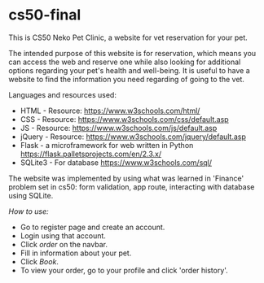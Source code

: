 # cs50-final
This is CS50 
Neko Pet Clinic, a website for vet reservation for your pet.

The intended purpose of this website is for reservation, which means you can access the web and reserve one while also looking for additional options regarding your pet's health and well-being. It is useful to have a website to find the information you need regarding of going to the vet. 

Languages and resources used:
* HTML - Resource: https://www.w3schools.com/html/
* CSS  - Resource: https://www.w3schools.com/css/default.asp
* JS   - Resource: https://www.w3schools.com/js/default.asp
* jQuery - Resource: https://www.w3schools.com/jquery/default.asp 
* Flask - a microframework for web written in Python https://flask.palletsprojects.com/en/2.3.x/
* SQLite3 - For database https://www.w3schools.com/sql/ 


The website was implemented by using what was learned in 'Finance' problem set in cs50: form validation, app route, interacting with database using SQLite. 

*How to use:* 

* Go to register page and create an account. 
* Login using that account. 
* Click *order* on the navbar. 
* Fill in information about your pet. 
* Click *Book*.
* To view your order, go to your profile and click 'order history'. 

